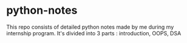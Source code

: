 # python-notes
This repo consists of detailed python notes made by me during my internship program. It's divided into 3 parts : introduction, OOPS, DSA
